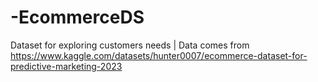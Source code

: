 # -EcommerceDS
Dataset for exploring customers needs | Data comes from https://www.kaggle.com/datasets/hunter0007/ecommerce-dataset-for-predictive-marketing-2023
